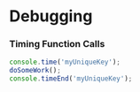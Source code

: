 # Debugging

### Timing Function Calls

```js
console.time('myUniqueKey');
doSomeWork();
console.timeEnd('myUniqueKey');
```
